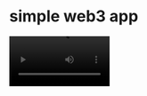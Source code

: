 # simple web3 app


<video src='https://raw.githubusercontent.com/danial2026/simple-web3-app/main/screen-record.gif' width=180/>